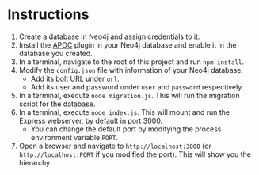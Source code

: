 # Instructions

1. Create a database in Neo4j and assign credentials to it.
2. Install the [APOC](https://neo4j.com/developer/neo4j-apoc/) plugin in your Neo4j database and enable it in the database you created.
3. In a terminal, navigate to the root of this project and run `npm install`.
4. Modify the `config.json` file with information of your Neo4j database:
    * Add its bolt URL under `url`.
    * Add its user and password under `user` and `password` respectively.
5. In a terminal, execute `node migration.js`. This will run the migration script for the database.
6. In a terminal, execute `node index.js`. This will mount and run the Express webserver, by default in port 3000.
    * You can change the default port by modifying the process environment variable `PORT`.
7. Open a browser and navigate to `http://localhost:3000` (or `http://localhost:PORT` if you modified the port). This will show you the hierarchy.
